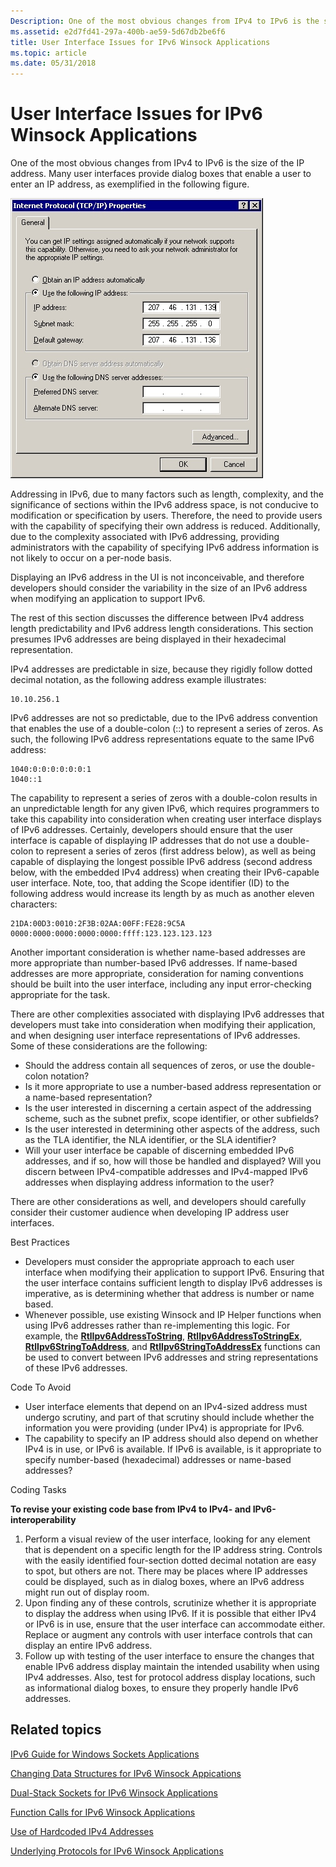 ```yaml
---
Description: One of the most obvious changes from IPv4 to IPv6 is the size of the IP address. Many user interfaces provide dialog boxes that enable a user to enter an IP address, as exemplified in the following figure.
ms.assetid: e2d7fd41-297a-400b-ae59-5d67db2be6f6
title: User Interface Issues for IPv6 Winsock Applications
ms.topic: article
ms.date: 05/31/2018
---
```


# User Interface Issues for IPv6 Winsock Applications

One of the most obvious changes from IPv4 to IPv6 is the size of the IP address. Many user interfaces provide dialog boxes that enable a user to enter an IP address, as exemplified in the following figure.

![common ipv4 address box in a user interface](images/portingguide001.jpg)

Addressing in IPv6, due to many factors such as length, complexity, and the significance of sections within the IPv6 address space, is not conducive to modification or specification by users. Therefore, the need to provide users with the capability of specifying their own address is reduced. Additionally, due to the complexity associated with IPv6 addressing, providing administrators with the capability of specifying IPv6 address information is not likely to occur on a per-node basis.

Displaying an IPv6 address in the UI is not inconceivable, and therefore developers should consider the variability in the size of an IPv6 address when modifying an application to support IPv6.

The rest of this section discusses the difference between IPv4 address length predictability and IPv6 address length considerations. This section presumes IPv6 addresses are being displayed in their hexadecimal representation.

IPv4 addresses are predictable in size, because they rigidly follow dotted decimal notation, as the following address example illustrates:

``` syntax
10.10.256.1
```

IPv6 addresses are not so predictable, due to the IPv6 address convention that enables the use of a double-colon (::) to represent a series of zeros. As such, the following IPv6 address representations equate to the same IPv6 address:

``` syntax
1040:0:0:0:0:0:0:1
1040::1
```

The capability to represent a series of zeros with a double-colon results in an unpredictable length for any given IPv6, which requires programmers to take this capability into consideration when creating user interface displays of IPv6 addresses. Certainly, developers should ensure that the user interface is capable of displaying IP addresses that do not use a double-colon to represent a series of zeros (first address below), as well as being capable of displaying the longest possible IPv6 address (second address below, with the embedded IPv4 address) when creating their IPv6-capable user interface. Note, too, that adding the Scope identifier (ID) to the following address would increase its length by as much as another eleven characters:

``` syntax
21DA:00D3:0010:2F3B:02AA:00FF:FE28:9C5A
0000:0000:0000:0000:0000:ffff:123.123.123.123
```

Another important consideration is whether name-based addresses are more appropriate than number-based IPv6 addresses. If name-based addresses are more appropriate, consideration for naming conventions should be built into the user interface, including any input error-checking appropriate for the task.

There are other complexities associated with displaying IPv6 addresses that developers must take into consideration when modifying their application, and when designing user interface representations of IPv6 addresses. Some of these considerations are the following:

-   Should the address contain all sequences of zeros, or use the double-colon notation?
-   Is it more appropriate to use a number-based address representation or a name-based representation?
-   Is the user interested in discerning a certain aspect of the addressing scheme, such as the subnet prefix, scope identifier, or other subfields?
-   Is the user interested in determining other aspects of the address, such as the TLA identifier, the NLA identifier, or the SLA identifier?
-   Will your user interface be capable of discerning embedded IPv6 addresses, and if so, how will those be handled and displayed? Will you discern between IPv4-compatible addresses and IPv4-mapped IPv6 addresses when displaying address information to the user?

There are other considerations as well, and developers should carefully consider their customer audience when developing IP address user interfaces.

Best Practices

-   Developers must consider the appropriate approach to each user interface when modifying their application to support IPv6. Ensuring that the user interface contains sufficient length to display IPv6 addresses is imperative, as is determining whether that address is number or name based.
-   Whenever possible, use existing Winsock and IP Helper functions when using IPv6 addresses rather than re-implementing this logic. For example, the [**RtlIpv6AddressToString**](https://msdn.microsoft.com/library/Aa814460(v=VS.85).aspx), [**RtlIpv6AddressToStringEx**](https://msdn.microsoft.com/library/Aa814461(v=VS.85).aspx), [**RtlIpv6StringToAddress**](https://msdn.microsoft.com/library/Aa814462(v=VS.85).aspx), and [**RtlIpv6StringToAddressEx**](https://msdn.microsoft.com/library/Aa814463(v=VS.85).aspx) functions can be used to convert between IPv6 addresses and string representations of these IPv6 addresses.

Code To Avoid

-   User interface elements that depend on an IPv4-sized address must undergo scrutiny, and part of that scrutiny should include whether the information you were providing (under IPv4) is appropriate for IPv6.
-   The capability to specify an IP address should also depend on whether IPv4 is in use, or IPv6 is available. If IPv6 is available, is it appropriate to specify number-based (hexadecimal) addresses or name-based addresses?

Coding Tasks

**To revise your existing code base from IPv4 to IPv4- and IPv6-interoperability**

1.  Perform a visual review of the user interface, looking for any element that is dependent on a specific length for the IP address string. Controls with the easily identified four-section dotted decimal notation are easy to spot, but others are not. There may be places where IP addresses could be displayed, such as in dialog boxes, where an IPv6 address might run out of display room.
2.  Upon finding any of these controls, scrutinize whether it is appropriate to display the address when using IPv6. If it is possible that either IPv4 or IPv6 is in use, ensure that the user interface can accommodate either. Replace or augment any controls with user interface controls that can display an entire IPv6 address.
3.  Follow up with testing of the user interface to ensure the changes that enable IPv6 address display maintain the intended usability when using IPv4 addresses. Also, test for protocol address display locations, such as informational dialog boxes, to ensure they properly handle IPv6 addresses.

## Related topics

<dl> <dt>

[IPv6 Guide for Windows Sockets Applications](ipv6-guide-for-windows-sockets-applications-2.md)
</dt> <dt>

[Changing Data Structures for IPv6 Winsock Appications](changing-data-structures-2.md)
</dt> <dt>

[Dual-Stack Sockets for IPv6 Winsock Applications](dual-stack-sockets.md)
</dt> <dt>

[Function Calls for IPv6 Winsock Applications](function-calls-2.md)
</dt> <dt>

[Use of Hardcoded IPv4 Addresses](use-of-hardcoded-ipv4-addresses-2.md)
</dt> <dt>

[Underlying Protocols for IPv6 Winsock Applications](underlying-protocols-2.md)
</dt> </dl>

 

 



